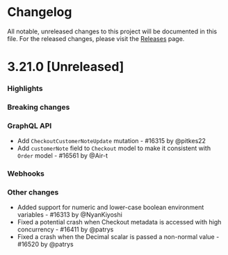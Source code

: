 
# Changelog

All notable, unreleased changes to this project will be documented in this file. For the released changes, please visit the [Releases](https://github.com/saleor/saleor/releases) page.

# 3.21.0 [Unreleased]

### Highlights

### Breaking changes

### GraphQL API

- Add `CheckoutCustomerNoteUpdate` mutation - #16315 by @pitkes22
- Add `customerNote` field to `Checkout` model to make it consistent with `Order` model - #16561 by @Air-t

### Webhooks

### Other changes

- Added support for numeric and lower-case boolean environment variables - #16313 by @NyanKiyoshi
- Fixed a potential crash when Checkout metadata is accessed with high concurrency - #16411 by @patrys
- Fixed a crash when the Decimal scalar is passed a non-normal value - #16520 by @patrys
